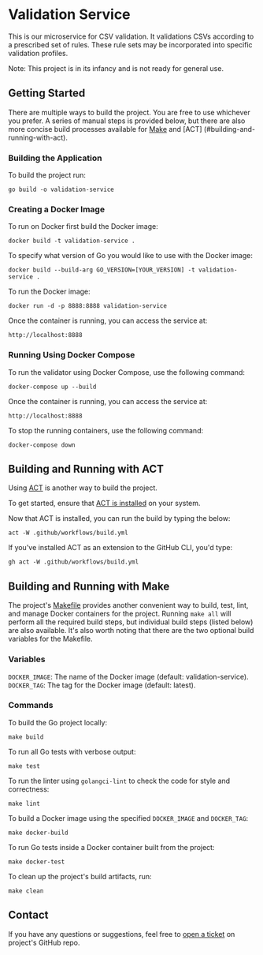 # Validation Service

This is our microservice for CSV validation. It validations CSVs according to a prescribed set of rules. These rule
sets may be incorporated into specific validation profiles.

Note: This project is in its infancy and is not ready for general use.

## Getting Started

There are multiple ways to build the project. You are free to use whichever you prefer. A series of manual steps is
provided below, but there are also more concise build processes available for [Make](#using-the-makefile) and [ACT]
(#building-and-running-with-act).

### Building the Application

To build the project run:

`go build -o validation-service`

### Creating a Docker Image

To run on Docker first build the Docker image:

`docker build -t validation-service .`

To specify what version of Go you would like to use with the Docker image:

`docker build --build-arg GO_VERSION=[YOUR_VERSION] -t validation-service .`

To run the Docker image:

`docker run -d -p 8888:8888 validation-service`

Once the container is running, you can access the service at:

`http://localhost:8888`

### Running Using Docker Compose

To run the validator using Docker Compose, use the following command:

`docker-compose up --build`

Once the container is running, you can access the service at:

`http://localhost:8888`

To stop the running containers, use the following command:

`docker-compose down`

## Building and Running with ACT

Using [ACT](https://github.com/nektos/act) is another way to build the project.

To get started, ensure that [ACT is installed](https://nektosact.com/installation/index.html) on your system.

Now that ACT is installed, you can run the build by typing the below:

`act -W .github/workflows/build.yml`

If you've installed ACT as an extension to the GitHub CLI, you'd type:

`gh act -W .github/workflows/build.yml`

## Building and Running with Make

The project's [Makefile](Makefile) provides another convenient way to build, test, lint, and manage Docker containers
for the project. Running `make all` will perform all the required build steps, but individual build steps (listed
below) are also available. It's also worth noting that there are the two optional build variables for the Makefile.

### Variables

`DOCKER_IMAGE`: The name of the Docker image (default: validation-service).
`DOCKER_TAG`: The tag for the Docker image (default: latest).

### Commands

To build the Go project locally:

    make build

To run all Go tests with verbose output:

    make test

To run the linter using `golangci-lint` to check the code for style and correctness:

    make lint

To build a Docker image using the specified `DOCKER_IMAGE` and `DOCKER_TAG`:

    make docker-build

To run Go tests inside a Docker container built from the project:

    make docker-test

To clean up the project's build artifacts, run:

    make clean

## Contact

If you have any questions or suggestions, feel free to [open a ticket](https://github.com/UCLALibrary/validation-service/issues) on project's GitHub repo.
